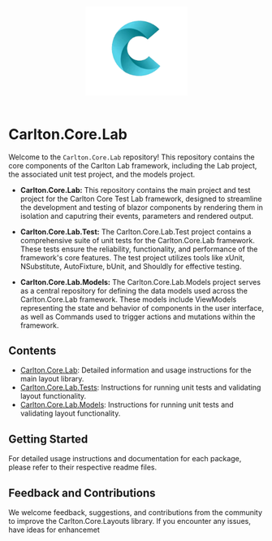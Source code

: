 
<div align="center">
    <img src="../../images/CarltonLogo.png" alt="Carlton Logo" width="200" />
</div>
</br>

# Carlton.Core.Lab

Welcome to the `Carlton.Core.Lab` repository! This repository contains the core components of the Carlton Lab framework, including the Lab project, the associated unit test project, and the models project.

- **Carlton.Core.Lab:** This repository contains the main project and test project for the Carlton Core Test Lab framework, designed to streamline the development and testing of blazor components by rendering them in isolation and caputring their events, parameters and rendered output.

- **Carlton.Core.Lab.Test:** The Carlton.Core.Lab.Test project contains a comprehensive suite of unit tests for the Carlton.Core.Lab framework. These tests ensure the reliability, functionality, and performance of the framework's core features. The test project utilizes tools like xUnit, NSubstitute, AutoFixture, bUnit, and Shouldly for effective testing.

- **Carlton.Core.Lab.Models:** The Carlton.Core.Lab.Models project serves as a central repository for defining the data models used across the Carlton.Core.Lab framework. These models include ViewModels representing the state and behavior of components in the user interface, as well as Commands used to trigger actions and mutations within the framework.

## Contents

- [Carlton.Core.Lab](./Carlton.Core.Lab/README.md): Detailed information and usage instructions for the main layout library.
- [Carlton.Core.Lab.Tests](./Carlton.Core.Lab.Tests/README.md): Instructions for running unit tests and validating layout functionality.
- [Carlton.Core.Lab.Models](./Carlton.Core.Lab.Tests/README.md): Instructions for running unit tests and validating layout functionality.

## Getting Started

For detailed usage instructions and documentation for each package, please refer to their respective readme files.

## Feedback and Contributions

We welcome feedback, suggestions, and contributions from the community to improve the Carlton.Core.Layouts library. If you encounter any issues, have ideas for enhancemet
